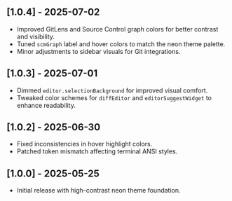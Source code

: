 ## [1.0.4] - 2025-07-02

- Improved GitLens and Source Control graph colors for better contrast and visibility.
- Tuned `scmGraph` label and hover colors to match the neon theme palette.
- Minor adjustments to sidebar visuals for Git integrations.

## [1.0.3] - 2025-07-01

- Dimmed `editor.selectionBackground` for improved visual comfort.
- Tweaked color schemes for `diffEditor` and `editorSuggestWidget` to enhance readability.

## [1.0.2] - 2025-06-30

- Fixed inconsistencies in hover highlight colors.
- Patched token mismatch affecting terminal ANSI styles.

## [1.0.0] - 2025-05-25

- Initial release with high-contrast neon theme foundation.

